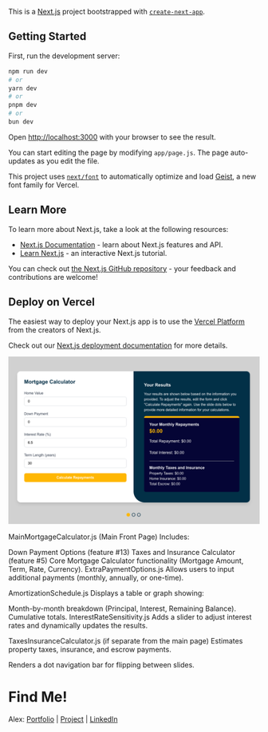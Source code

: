 This is a [Next.js](https://nextjs.org) project bootstrapped with [`create-next-app`](https://github.com/vercel/next.js/tree/canary/packages/create-next-app).

## Getting Started

First, run the development server:

```bash
npm run dev
# or
yarn dev
# or
pnpm dev
# or
bun dev
```

Open [http://localhost:3000](http://localhost:3000) with your browser to see the result.

You can start editing the page by modifying `app/page.js`. The page auto-updates as you edit the file.

This project uses [`next/font`](https://nextjs.org/docs/app/building-your-application/optimizing/fonts) to automatically optimize and load [Geist](https://vercel.com/font), a new font family for Vercel.

## Learn More

To learn more about Next.js, take a look at the following resources:

- [Next.js Documentation](https://nextjs.org/docs) - learn about Next.js features and API.
- [Learn Next.js](https://nextjs.org/learn) - an interactive Next.js tutorial.

You can check out [the Next.js GitHub repository](https://github.com/vercel/next.js) - your feedback and contributions are welcome!

## Deploy on Vercel

The easiest way to deploy your Next.js app is to use the [Vercel Platform](https://vercel.com/new?utm_medium=default-template&filter=next.js&utm_source=create-next-app&utm_campaign=create-next-app-readme) from the creators of Next.js.

Check out our [Next.js deployment documentation](https://nextjs.org/docs/app/building-your-application/deploying) for more details.

![Mortgage Calculator](mortgage_calculator.png)


MainMortgageCalculator.js (Main Front Page)
Includes:

Down Payment Options (feature #13)
Taxes and Insurance Calculator (feature #5)
Core Mortgage Calculator functionality (Mortgage Amount, Term, Rate, Currency).
ExtraPaymentOptions.js
Allows users to input additional payments (monthly, annually, or one-time).

AmortizationSchedule.js
Displays a table or graph showing:

Month-by-month breakdown (Principal, Interest, Remaining Balance).
Cumulative totals.
InterestRateSensitivity.js
Adds a slider to adjust interest rates and dynamically updates the results.

TaxesInsuranceCalculator.js (if separate from the main page)
Estimates property taxes, insurance, and escrow payments.

Renders a dot navigation bar for flipping between slides.

# Find Me!
Alex: [Portfolio](https://www.alexwrightportfolio.com/)  | [Project](https://mortgage-calculator-beige-nine.vercel.app/)  | [LinkedIn](www.linkedin.com/in/alexgwright2)